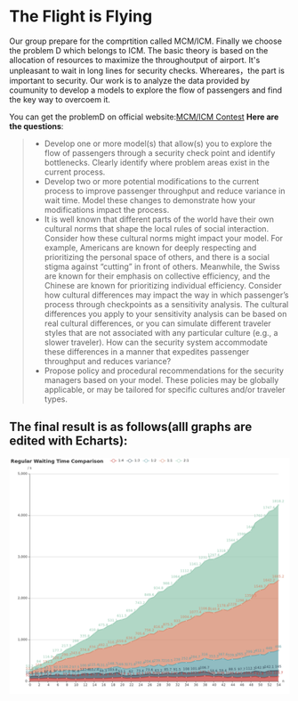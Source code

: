 # The Flight is Flying


Our group prepare for the comprtition called MCM/ICM. Finally we choose the problem D which belongs to ICM.
The basic theory is based on the allocation of resources to maximize the throughoutput of airport. It's unpleasant to wait in long lines for security checks. Whereares，the part is important to security.
Our work is to analyze the data provided by coumunity to develop a models to explore the flow of
passengers and find the key way to overcoem it. 


You can get the problemD on official website:[MCM/ICM Contest](http://www.comap.com/undergraduate/contests/)
**Here are the questions**:

> * Develop one or more model(s) that allow(s) you to explore the flow of
passengers through a security check point and identify bottlenecks. Clearly
identify where problem areas exist in the current process.
> * Develop two or more potential modifications to the current process to improve
passenger throughput and reduce variance in wait time. Model these changes to
demonstrate how your modifications impact the process.
> * It is well known that different parts of the world have their own cultural norms that
shape the local rules of social interaction. Consider how these cultural norms
might impact your model. For example, Americans are known for deeply
respecting and prioritizing the personal space of others, and there is a social
stigma against “cutting” in front of others. Meanwhile, the Swiss are known for
their emphasis on collective efficiency, and the Chinese are known for prioritizing
individual efficiency. Consider how cultural differences may impact the way in
which passenger’s process through checkpoints as a sensitivity analysis. The
cultural differences you apply to your sensitivity analysis can be based on real
cultural differences, or you can simulate different traveler styles that are not
associated with any particular culture (e.g., a slower traveler). How can the
security system accommodate these differences in a manner that expedites
passenger throughput and reduces variance?
> * Propose policy and procedural recommendations for the security managers
based on your model. These policies may be globally applicable, or may be
tailored for specific cultures and/or traveler types.


## The final result is as follows(alll graphs are edited with **Echarts**):

![Precheck Waiting Time Comparison.](https://raw.githubusercontent.com/Kunchao/MCM_Problem_D/master/Pictures/Regular%20Waiting%20Time%20Comparison.png)
